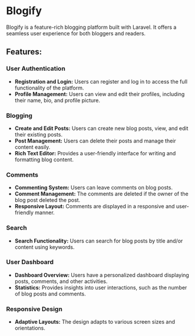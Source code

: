 # Blogify
Blogify is a feature-rich blogging platform built with Laravel. It offers a seamless user experience for both bloggers and readers.

## Features:

### User Authentication
- **Registration and Login:** Users can register and log in to access the full functionality of the platform.
- **Profile Management:** Users can view and edit their profiles, including their name, bio, and profile picture.

### Blogging
- **Create and Edit Posts:** Users can create new blog posts, view, and edit their existing posts.
- **Post Management:** Users can delete their posts and manage their content easily.
- **Rich Text Editor:** Provides a user-friendly interface for writing and formatting blog content.

### Comments
- **Commenting System:** Users can leave comments on blog posts.
- **Comment Management:** The comments are deleted if the owner of the blog post deleted the post.
- **Responsive Layout:** Comments are displayed in a responsive and user-friendly manner.

### Search
- **Search Functionality:** Users can search for blog posts by title and/or content using keywords.

### User Dashboard
- **Dashboard Overview:** Users have a personalized dashboard displaying posts, comments, and other activities.
- **Statistics:** Provides insights into user interactions, such as the number of blog posts and comments.

### Responsive Design
- **Adaptive Layouts:** The design adapts to various screen sizes and orientations.